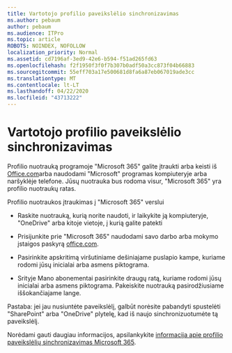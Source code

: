 ```yaml
---
title: Vartotojo profilio paveikslėlio sinchronizavimas
ms.author: pebaum
author: pebaum
ms.audience: ITPro
ms.topic: article
ROBOTS: NOINDEX, NOFOLLOW
localization_priority: Normal
ms.assetid: cd7196af-3ed9-42e6-b594-f51ad265fd63
ms.openlocfilehash: f2f1950f3f0f7b307b0adf50a3cc873f04b66883
ms.sourcegitcommit: 55eff703a17e500681d8fa6a87eb067019ade3cc
ms.translationtype: MT
ms.contentlocale: lt-LT
ms.lasthandoff: 04/22/2020
ms.locfileid: "43713222"
---
```

# <a name="sync-a-users-profile-picture"></a>Vartotojo profilio paveikslėlio sinchronizavimas

Profilio nuotrauką programoje "Microsoft 365" galite įtraukti arba keisti iš [Office.com](https://www.office.com)arba naudodami "Microsoft" programas kompiuteryje arba naršyklėje telefone. Jūsų nuotrauka bus rodoma visur, "Microsoft 365" yra profilio nuotraukų ratas.

Profilio nuotraukos įtraukimas į "Microsoft 365" verslui

- Raskite nuotrauką, kurią norite naudoti, ir laikykite ją kompiuteryje, "OneDrive" arba kitoje vietoje, į kurią galite patekti

- Prisijunkite prie "Microsoft 365" naudodami savo darbo arba mokymo įstaigos paskyrą [office.com](https://www.office.com).

- Pasirinkite apskritimą viršutiniame dešiniajame puslapio kampe, kuriame rodomi jūsų inicialai arba asmens piktograma.

- Srityje Mano abonementai pasirinkite draugų ratą, kuriame rodomi jūsų inicialai arba asmens piktograma. Pakeiskite nuotrauką pasirodžiusiame iššokančiajame lange.

Pastaba: jei jau nusiuntėte paveikslėlį, galbūt norėsite pabandyti spustelėti "SharePoint" arba "OneDrive" plytelę, kad iš naujo sinchronizuotumėte tą paveikslėlį.

Norėdami gauti daugiau informacijos, apsilankykite [informacija apie profilio paveikslėlių sinchronizavimas Microsoft 365](https://support.office.com/article/information-about-profile-picture-synchronization-in-office-365-20594d76-d054-4af4-a660-401133e3d48a).
